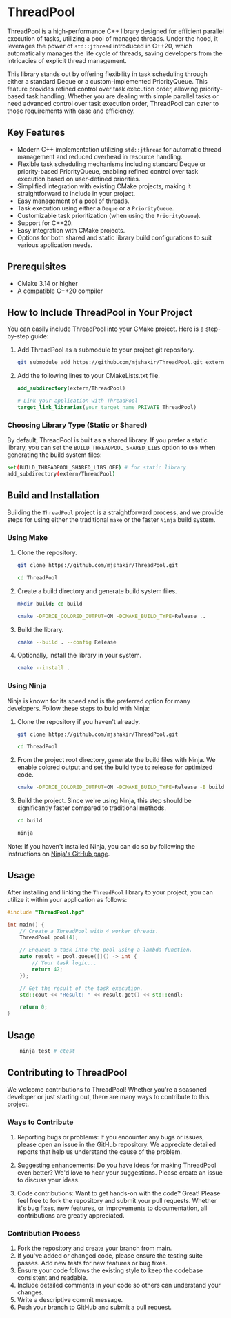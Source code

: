 # ThreadPool

ThreadPool is a high-performance C++ library designed for efficient parallel execution of tasks, utilizing a pool of managed threads. Under the hood, it leverages the power of `std::jthread` introduced in C++20, which automatically manages the life cycle of threads, saving developers from the intricacies of explicit thread management.

This library stands out by offering flexibility in task scheduling through either a standard Deque or a custom-implemented PriorityQueue. This feature provides refined control over task execution order, allowing priority-based task handling. Whether you are dealing with simple parallel tasks or need advanced control over task execution order, ThreadPool can cater to those requirements with ease and efficiency.

## Key Features

- Modern C++ implementation utilizing `std::jthread` for automatic thread management and reduced overhead in resource handling.
- Flexible task scheduling mechanisms including standard Deque or priority-based PriorityQueue, enabling refined control over task execution based on user-defined priorities.
- Simplified integration with existing CMake projects, making it straightforward to include in your project.
- Easy management of a pool of threads.
- Task execution using either a `Deque` or a `PriorityQueue`.
- Customizable task prioritization (when using the `PriorityQueue`).
- Support for C++20.
- Easy integration with CMake projects.
- Options for both shared and static library build configurations to suit various application needs.

## Prerequisites
- CMake 3.14 or higher
- A compatible C++20 compiler

## How to Include ThreadPool in Your Project

You can easily include ThreadPool into your CMake project. Here is a step-by-step guide:

1. Add ThreadPool as a submodule to your project git repository.
    ```bash
    git submodule add https://github.com/mjshakir/ThreadPool.git extern/ThreadPool
    ```

2. Add the following lines to your CMakeLists.txt file.
    ```cmake
    add_subdirectory(extern/ThreadPool)

    # Link your application with ThreadPool
    target_link_libraries(your_target_name PRIVATE ThreadPool)
    ```

### Choosing Library Type (Static or Shared)

By default, ThreadPool is built as a shared library. If you prefer a static library, you can set the `BUILD_THREADPOOL_SHARED_LIBS` option to `OFF` when generating the build system files:

```bash
set(BUILD_THREADPOOL_SHARED_LIBS OFF) # for static library
add_subdirectory(extern/ThreadPool)
```

## Build and Installation

Building the `ThreadPool` project is a straightforward process, and we provide steps for using either the traditional `make` or the faster `Ninja` build system.

### Using Make

1. Clone the repository.
    ```bash
    git clone https://github.com/mjshakir/ThreadPool.git
    ```

    ```bash
    cd ThreadPool
    ```

2. Create a build directory and generate build system files.
    ```bash
    mkdir build; cd build
    ```

    ```bash
    cmake -DFORCE_COLORED_OUTPUT=ON -DCMAKE_BUILD_TYPE=Release ..
    ```

3. Build the library.
    ```bash
    cmake --build . --config Release
    ```

4. Optionally, install the library in your system.
    ```bash
    cmake --install .
    ```

### Using Ninja

Ninja is known for its speed and is the preferred option for many developers. Follow these steps to build with Ninja:

1. Clone the repository if you haven't already.
    ```bash
    git clone https://github.com/mjshakir/ThreadPool.git
    ```

    ```bash
    cd ThreadPool
    ```
2. From the project root directory, generate the build files with Ninja. We enable colored output and set the build type to release for optimized code.
    ```bash
    cmake -DFORCE_COLORED_OUTPUT=ON -DCMAKE_BUILD_TYPE=Release -B build -G Ninja
    ```

3. Build the project. Since we're using Ninja, this step should be significantly faster compared to traditional methods.
    ```bash
    cd build
    ```
    ```bash
    ninja
    ```

Note: If you haven't installed Ninja, you can do so by following the instructions on [Ninja's GitHub page](https://github.com/ninja-build/ninja).


## Usage
After installing and linking the `ThreadPool` library to your project, you can utilize it within your application as follows:

```cpp
#include "ThreadPool.hpp"

int main() {
    // Create a ThreadPool with 4 worker threads.
    ThreadPool pool(4);

    // Enqueue a task into the pool using a lambda function.
    auto result = pool.queue([]() -> int {
        // Your task logic...
        return 42;
    });

    // Get the result of the task execution.
    std::cout << "Result: " << result.get() << std::endl;

    return 0;
}
```

## Usage
```bash
    ninja test # ctest
```

## Contributing to ThreadPool
We welcome contributions to ThreadPool! Whether you're a seasoned developer or just starting out, there are many ways to contribute to this project.

### Ways to Contribute
1. Reporting bugs or problems: If you encounter any bugs or issues, please open an issue in the GitHub repository. We appreciate detailed reports that help us understand the cause of the problem.

2. Suggesting enhancements: Do you have ideas for making ThreadPool even better? We'd love to hear your suggestions. Please create an issue to discuss your ideas.

3. Code contributions: Want to get hands-on with the code? Great! Please feel free to fork the repository and submit your pull requests. Whether it's bug fixes, new features, or improvements to documentation, all contributions are greatly appreciated.

### Contribution Process
1. Fork the repository and create your branch from main.
2. If you've added or changed code, please ensure the testing suite passes. Add new tests for new features or bug fixes.
3. Ensure your code follows the existing style to keep the codebase consistent and readable.
4. Include detailed comments in your code so others can understand your changes.
5. Write a descriptive commit message.
6. Push your branch to GitHub and submit a pull request.